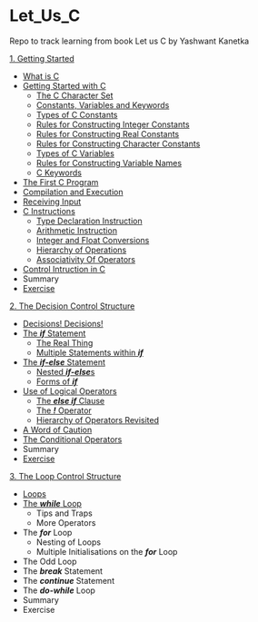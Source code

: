 # Let_Us_C
Repo to track learning from book Let us C by Yashwant Kanetka



[1. Getting Started](./1_Getting_Started/1_Getting_Started.md#getting-started)

- [What is C](./1_Getting_Started/1_Getting_Started.md#what-is-c)
- [Getting Started with C](./1_Getting_Started/1_Getting_Started.md#getting-started-with-c)
    - [The C Character Set](./1_Getting_Started/1_Getting_Started.md#the-c-character-set)
    - [Constants, Variables and Keywords](./1_Getting_Started/1_Getting_Started.md#constants--variables-and-keywords)
    - [Types of C Constants](./1_Getting_Started/1_Getting_Started.md#types-of-c-constants)
    - [Rules for Constructing Integer Constants](./1_Getting_Started/1_Getting_Started.md#rules-for-constructing-integer-constants)
    - [Rules for Constructing Real Constants](./1_Getting_Started/1_Getting_Started.md#rules-for-constructing-real-constants)
    - [Rules for Constructing Character Constants](./1_Getting_Started/1_Getting_Started.md#rules-for-constructing-character-constants)
    - [Types of C Variables](./1_Getting_Started/1_Getting_Started.md#types-of-c-variables)
    - [Rules for Constructing Variable Names](./1_Getting_Started/1_Getting_Started.md#rules-for-constructing-variable-names)
    - [C Keywords](./1_Getting_Started/1_Getting_Started.md#c-keywords)
- [The First C Program](./1_Getting_Started/1_Getting_Started.md#the-first-c-program)
- [Compilation and Execution](./1_Getting_Started/1_Getting_Started.md#compilation-and-execution)
- [Receiving Input](./1_Getting_Started/1_Getting_Started.md#receiving-input)
- [C Instructions](./1_Getting_Started/1_Getting_Started.md#c-instructions)
    - [Type Declaration Instruction](./1_Getting_Started/1_Getting_Started.md#type-declaration-instruction)
    - [Arithmetic Instruction](./1_Getting_Started/1_Getting_Started.md#arithmetic-instruction)
    - [Integer and Float Conversions](./1_Getting_Started/1_Getting_Started.md#integer-and-float-conversions)
    - [Hierarchy of Operations](./1_Getting_Started/1_Getting_Started.md#heirarchy-of-operations)
    - [Associativity Of Operators](./1_Getting_Started/1_Getting_Started.md#associativity-of-operators)
- [Control Intruction in C](./1_Getting_Started/1_Getting_Started.md#control-instructions-in-c)
- Summary
- [Exercise](./1_Getting_Started/1_Getting_Started.md#exercise)

[2. The Decision Control Structure](./2_The_Decision_Control_Structure/2_Decision_Control_Structure.md#the-decision-control-structure)

- [Decisions! Decisions!](./2_The_Decision_Control_Structure/2_Decision_Control_Structure.md#decisions-decisions)
- [The <i><b>if</b></i> Statement](./2_The_Decision_Control_Structure/2_Decision_Control_Structure.md#the-if-statement)
    - [The Real Thing](./2_The_Decision_Control_Structure/2_Decision_Control_Structure.md#the-real-thing)
    - [Multiple Statements within <i><b>if</b></i>](./2_The_Decision_Control_Structure/2_Decision_Control_Structure.md#multiple-statements-within-if)
- [The <i><b>if-else</b></i> Statement](./2_The_Decision_Control_Structure/2_Decision_Control_Structure.md#the-if-else-statement)
    - [Nested <i><b>if-else</b></i>s](./2_The_Decision_Control_Structure/2_Decision_Control_Structure.md#nested-if-else)
    - [Forms of <i><b>if</b></i>](./2_The_Decision_Control_Structure/2_Decision_Control_Structure.md#forms-of-if)
- [Use of Logical Operators](./2_The_Decision_Control_Structure/2_Decision_Control_Structure.md#use-of-logical-operators)
    - [The <i><b>else if</b></i> Clause](./2_The_Decision_Control_Structure/2_Decision_Control_Structure.md#the-else-if-clause)
    - [The <i><b>!</b></i> Operator](./2_The_Decision_Control_Structure/2_Decision_Control_Structure.md#the--operator)
    - [Hierarchy of Operators Revisited](./2_The_Decision_Control_Structure/2_Decision_Control_Structure.md#hierarchy-of-operators-revisited)
- [A Word of Caution](./2_The_Decision_Control_Structure/2_Decision_Control_Structure.md#a-word-of-caution)
- [The Conditional Operators](./2_The_Decision_Control_Structure/2_Decision_Control_Structure.md#the-conditional-operators)
- Summary
- [Exercise](./2_The_Decision_Control_Structure/2_Decision_Control_Structure.md#exercise)

[3. The Loop Control Structure](./3_The_Loop_Control_Structure/3_The_Loop_Control_Structure.md#the-loop-control-structure)

- [Loops](./3_The_Loop_Control_Structure/3_The_Loop_Control_Structure.md#loops)
- [The <i><b>while</b></i> Loop](./3_The_Loop_Control_Structure/3_The_Loop_Control_Structure.md#the-while-loop)
    - Tips and Traps
    - More Operators
- The <i><b>for</b></i> Loop
    - Nesting of Loops
    - Multiple Initialisations on the <i><b>for</b></i> Loop
- The Odd Loop
- The <i><b>break</b></i> Statement
- The <i><b>continue</b></i> Statement
- The <i><b>do-while</b></i> Loop
- Summary
- Exercise